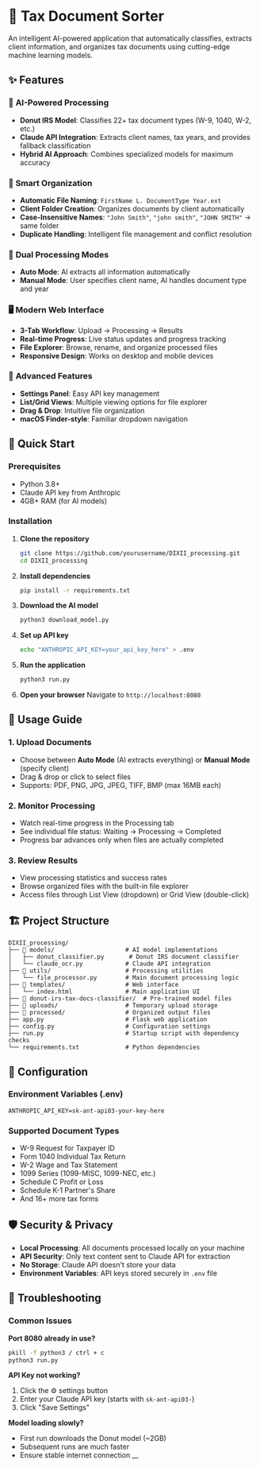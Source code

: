 # 📄 Tax Document Sorter

An intelligent AI-powered application that automatically classifies, extracts client information, and organizes tax documents using cutting-edge machine learning models.

## ✨ Features

### 🤖 **AI-Powered Processing**
- **Donut IRS Model**: Classifies 22+ tax document types (W-9, 1040, W-2, etc.)
- **Claude API Integration**: Extracts client names, tax years, and provides fallback classification
- **Hybrid AI Approach**: Combines specialized models for maximum accuracy

### 📁 **Smart Organization**
- **Automatic File Naming**: `FirstName L. DocumentType Year.ext`
- **Client Folder Creation**: Organizes documents by client automatically
- **Case-Insensitive Names**: `"John Smith"`, `"john smith"`, `"JOHN SMITH"` → same folder
- **Duplicate Handling**: Intelligent file management and conflict resolution

### 🎯 **Dual Processing Modes**
- **Auto Mode**: AI extracts all information automatically
- **Manual Mode**: User specifies client name, AI handles document type and year

### 🖥️ **Modern Web Interface**
- **3-Tab Workflow**: Upload → Processing → Results
- **Real-time Progress**: Live status updates and progress tracking
- **File Explorer**: Browse, rename, and organize processed files
- **Responsive Design**: Works on desktop and mobile devices

### 🔧 **Advanced Features**
- **Settings Panel**: Easy API key management
- **List/Grid Views**: Multiple viewing options for file explorer
- **Drag & Drop**: Intuitive file organization
- **macOS Finder-style**: Familiar dropdown navigation

## 🚀 Quick Start

### Prerequisites
- Python 3.8+
- Claude API key from Anthropic
- 4GB+ RAM (for AI models)

### Installation

1. **Clone the repository**
   ```bash
   git clone https://github.com/yourusername/DIXII_processing.git
   cd DIXII_processing
   ```

2. **Install dependencies**
   ```bash
   pip install -r requirements.txt
   ```

3. **Download the AI model**
   ```bash
   python3 download_model.py
   ```

4. **Set up API key**
   ```bash
   echo "ANTHROPIC_API_KEY=your_api_key_here" > .env
   ```

5. **Run the application**
   ```bash
   python3 run.py
   ```

6. **Open your browser**
   Navigate to `http://localhost:8080`

## 📖 Usage Guide

### 1. Upload Documents
- Choose between **Auto Mode** (AI extracts everything) or **Manual Mode** (specify client)
- Drag & drop or click to select files
- Supports: PDF, PNG, JPG, JPEG, TIFF, BMP (max 16MB each)

### 2. Monitor Processing
- Watch real-time progress in the Processing tab
- See individual file status: Waiting → Processing → Completed
- Progress bar advances only when files are actually completed

### 3. Review Results
- View processing statistics and success rates
- Browse organized files with the built-in file explorer
- Access files through List View (dropdown) or Grid View (double-click)

## 🏗️ Project Structure

```
DIXII_processing/
├── 📁 models/                    # AI model implementations
│   ├── donut_classifier.py       # Donut IRS document classifier
│   └── claude_ocr.py            # Claude API integration
├── 📁 utils/                     # Processing utilities
│   └── file_processor.py        # Main document processing logic
├── 📁 templates/                 # Web interface
│   └── index.html               # Main application UI
├── 📁 donut-irs-tax-docs-classifier/  # Pre-trained model files
├── 📁 uploads/                   # Temporary upload storage
├── 📁 processed/                 # Organized output files
├── app.py                       # Flask web application
├── config.py                    # Configuration settings
├── run.py                       # Startup script with dependency checks
└── requirements.txt             # Python dependencies
```

## 🔧 Configuration

### Environment Variables (.env)
```env
ANTHROPIC_API_KEY=sk-ant-api03-your-key-here
```

### Supported Document Types
- W-9 Request for Taxpayer ID
- Form 1040 Individual Tax Return
- W-2 Wage and Tax Statement
- 1099 Series (1099-MISC, 1099-NEC, etc.)
- Schedule C Profit or Loss
- Schedule K-1 Partner's Share
- And 16+ more tax forms

## 🛡️ Security & Privacy

- **Local Processing**: All documents processed locally on your machine
- **API Security**: Only text content sent to Claude API for extraction
- **No Storage**: Claude API doesn't store your data
- **Environment Variables**: API keys stored securely in `.env` file

## 🐛 Troubleshooting

### Common Issues

**Port 8080 already in use?**
```bash
pkill -f python3 / ctrl + c
python3 run.py
```

**API Key not working?**
1. Click the ⚙️ settings button
2. Enter your Claude API key (starts with `sk-ant-api03-`)
3. Click "Save Settings"

**Model loading slowly?**
- First run downloads the Donut model (~2GB)
- Subsequent runs are much faster
- Ensure stable internet connection
__
